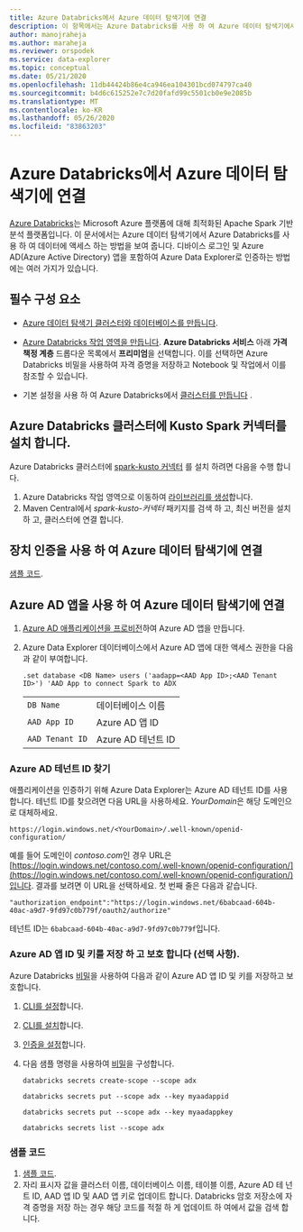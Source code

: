 ```yaml
---
title: Azure Databricks에서 Azure 데이터 탐색기에 연결
description: 이 항목에서는 Azure Databricks를 사용 하 여 Azure 데이터 탐색기에서 데이터에 액세스 하는 방법을 보여 줍니다.
author: manojraheja
ms.author: maraheja
ms.reviewer: orspodek
ms.service: data-explorer
ms.topic: conceptual
ms.date: 05/21/2020
ms.openlocfilehash: 11db44424b86e4ca946ea104301bcd074797ca40
ms.sourcegitcommit: b4d6c615252e7c7d20fafd99c5501cb0e9e2085b
ms.translationtype: MT
ms.contentlocale: ko-KR
ms.lasthandoff: 05/26/2020
ms.locfileid: "83863203"
---
```

# <a name="connect-to-azure-data-explorer-from-azure-databricks"></a>Azure Databricks에서 Azure 데이터 탐색기에 연결

[Azure Databricks](https://docs.microsoft.com/azure/azure-databricks/what-is-azure-databricks)는 Microsoft Azure 플랫폼에 대해 최적화된 Apache Spark 기반 분석 플랫폼입니다. 이 문서에서는 Azure 데이터 탐색기에서 Azure Databricks를 사용 하 여 데이터에 액세스 하는 방법을 보여 줍니다. 디바이스 로그인 및 Azure AD(Azure Active Directory) 앱을 포함하여 Azure Data Explorer로 인증하는 방법에는 여러 가지가 있습니다.
 
## <a name="prerequisites"></a>필수 구성 요소

- [Azure 데이터 탐색기 클러스터와 데이터베이스를 만듭니다](create-cluster-database-portal.md).
- [Azure Databricks 작업 영역을 만듭니다](/azure/azure-databricks/quickstart-create-databricks-workspace-portal#create-an-azure-databricks-workspace). **Azure Databricks 서비스** 아래 **가격 책정 계층** 드롭다운 목록에서 **프리미엄**을 선택합니다. 이를 선택하면 Azure Databricks 비밀을 사용하여 자격 증명을 저장하고 Notebook 및 작업에서 이를 참조할 수 있습니다.

- 기본 설정을 사용 하 여 Azure Databricks에서 [클러스터를 만듭니다](https://docs.azuredatabricks.net/user-guide/clusters/create.html) .

 ## <a name="install-the-kusto-spark-connector-on-your-azure-databricks-cluster"></a>Azure Databricks 클러스터에 Kusto Spark 커넥터를 설치 합니다.

Azure Databricks 클러스터에 [spark-kusto 커넥터](https://mvnrepository.com/artifact/com.microsoft.azure.kusto/spark-kusto-connector) 를 설치 하려면 다음을 수행 합니다.

1. Azure Databricks 작업 영역으로 이동하여 [라이브러리를 생성](https://docs.azuredatabricks.net/user-guide/libraries.html#create-a-library)합니다.
1. Maven Central에서 *spark-kusto-커넥터* 패키지를 검색 하 고, 최신 버전을 설치 하 고, 클러스터에 연결 합니다. 

## <a name="connect-to-azure-data-explorer-by-using-a-device-authentication"></a>장치 인증을 사용 하 여 Azure 데이터 탐색기에 연결

[샘플 코드](https://github.com/Azure/azure-kusto-spark/blob/master/samples/src/main/python/pyKusto.py).

## <a name="connect-to-azure-data-explorer-by-using-an-azure-ad-app"></a>Azure AD 앱을 사용 하 여 Azure 데이터 탐색기에 연결

1. [Azure AD 애플리케이션을 프로비전](kusto/management/access-control/how-to-provision-aad-app.md)하여 Azure AD 앱을 만듭니다.
1. Azure Data Explorer 데이터베이스에서 Azure AD 앱에 대한 액세스 권한을 다음과 같이 부여합니다.

    ```kusto
    .set database <DB Name> users ('aadapp=<AAD App ID>;<AAD Tenant ID>') 'AAD App to connect Spark to ADX
    ```
    |   |   |
    | - | - |
    | ```DB Name``` | 데이터베이스 이름 |
    | ```AAD App ID``` | Azure AD 앱 ID |
    | ```AAD Tenant ID``` | Azure AD 테넌트 ID |

### <a name="find-your-azure-ad-tenant-id"></a>Azure AD 테넌트 ID 찾기

애플리케이션을 인증하기 위해 Azure Data Explorer는 Azure AD 테넌트 ID를 사용합니다. 테넌트 ID를 찾으려면 다음 URL을 사용하세요. *YourDomain*은 해당 도메인으로 대체하세요.

```
https://login.windows.net/<YourDomain>/.well-known/openid-configuration/
```

예를 들어 도메인이 *contoso.com*인 경우 URL은 [https://login.windows.net/contoso.com/.well-known/openid-configuration/](https://login.windows.net/contoso.com/.well-known/openid-configuration/)입니다. 결과를 보려면 이 URL을 선택하세요. 첫 번째 줄은 다음과 같습니다. 

```
"authorization_endpoint":"https://login.windows.net/6babcaad-604b-40ac-a9d7-9fd97c0b779f/oauth2/authorize"
```

테넌트 ID는 `6babcaad-604b-40ac-a9d7-9fd97c0b779f`입니다. 

### <a name="store-and-secure-your-azure-ad-app-id-and-key-optional"></a>Azure AD 앱 ID 및 키를 저장 하 고 보호 합니다 (선택 사항).  

Azure Databricks [비밀](https://docs.azuredatabricks.net/user-guide/secrets/index.html#secrets)을 사용하여 다음과 같이 Azure AD 앱 ID 및 키를 저장하고 보호합니다.

1. [CLI를 설정](https://docs.azuredatabricks.net/user-guide/dev-tools/databricks-cli.html#set-up-the-cli)합니다.
1. [CLI를 설치](https://docs.azuredatabricks.net/user-guide/dev-tools/databricks-cli.html#install-the-cli)합니다. 
1. [인증을 설정](https://docs.azuredatabricks.net/user-guide/dev-tools/databricks-cli.html#set-up-authentication)합니다.
1. 다음 샘플 명령을 사용하여 [비밀](https://docs.azuredatabricks.net/user-guide/secrets/index.html#secrets)을 구성합니다.

    ```databricks secrets create-scope --scope adx```

    ```databricks secrets put --scope adx --key myaadappid```

    ```databricks secrets put --scope adx --key myaadappkey```

    ```databricks secrets list --scope adx```

### <a name="sample-code"></a>샘플 코드

1. [샘플 코드](https://github.com/Azure/azure-kusto-spark/blob/master/samples/src/main/python/pyKusto.py). 
1. 자리 표시자 값을 클러스터 이름, 데이터베이스 이름, 테이블 이름, Azure AD 테 넌 트 ID, AAD 앱 ID 및 AAD 앱 키로 업데이트 합니다. Databricks 암호 저장소에 자격 증명을 저장 하는 경우 해당 코드를 적절 하 게 업데이트 하 여에서 값을 검색 합니다.
